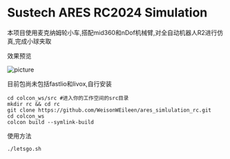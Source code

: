 <h1>Sustech ARES RC2024 Simulation</h1>
<p>本项目使用麦克纳姆轮小车,搭配mid360和nDof机械臂,对全自动机器人R2进行仿真,完成小球夹取</p>
<p>效果预览</p>
<img src="https://github.com/WeisonWEileen/ares_simlulation_rc/tree/master/docs/preview.png" alt="picture" title="gazebo仿真与rviz显示">

<p>目前包尚未包括fastlio和livox,自行安装</p>
<html>
 
    cd colcon_ws/src #进入你的工作空间的src目录
    mkdir rc && cd rc
    git clone https://github.com/WeisonWEileen/ares_simlulation_rc.git
    cd colcon_ws      
    colcon build --symlink-build

</html>
<p>使用方法</p>
<html>

    ./letsgo.sh
    
</html>